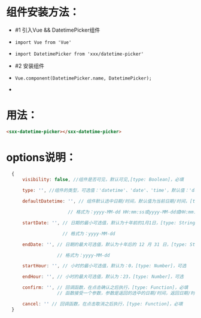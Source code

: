 
# 组件安装方法：
 *   #1 引入Vue && DatetimePicker组件
 *     import Vue from 'Vue' 
 *     import DatetimePicker from 'xxx/datetime-picker'
 *   #2 安装组件
 *     Vue.component(DatetimePicker.name, DatetimePicker);
 *
 
# 用法：
 ```html  
 <sxx-datetime-picker></sxx-datetime-picker>
 ```
 
# options说明：
 ```js
   {
   	   visibility: false, //组件是否可见，默认可见,[type: Boolean]，必填
   	   
  	   type: '', //组件的类型，可选值：'datetime'、'date'、'time'，默认值：'datetime'，[type: String]，必填

       defaultDatetime: '', // 组件默认选中日期/时间，默认值为当前日期/时间，[type: String]，可选

 						// 格式为：yyyy-MM-dd HH:mm:ss或yyyy-MM-dd或HH:mm:ss

       startDate: '', // 日期的最小可选值，默认为十年前的1月1日，[type: String]，可选

 					  // 格式为：yyyy-MM-dd

       endDate: '', // 日期的最大可选值，默认为十年后的 12 月 31 日，[type: String]，可选

 					// 格式为：yyyy-MM-dd

 	   startHour: '', // 小时的最小可选值，默认为：0，[type: Number]，可选

 	   endHour: '', // 小时的最大可选值，默认为：23，[type: Number]，可选

  	   confirm: '', // 回调函数，在点击确认之后执行，[type: Function]，必填
  	   				// 函数接受一个参数，参数是返回的选中的日期/时间，返回日期/时间格式为：yyyy-MM-dd HH:mm:ss或yyyy-MM-dd或HH:mm:ss

 	   cancel: '' // 回调函数，在点击取消之后执行，[type: Function]，必填
   }
 ```
